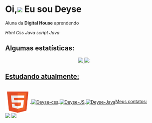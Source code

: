 <h1 align="left">Oi,<img src="https://raw.githubusercontent.com/kaueMarques/kaueMarques/master/hi.gif" width="30px"> Eu sou Deyse</h1>

Aluna da **Digital House** aprendendo

*Html*  *Css* *Java script* *Java*


## Algumas estatísticas:
<div align="center">
  <a href="https://github.com/deysebonisegnia">
<img height="170em" src="https://github-readme-stats.vercel.app/api?username=deysebonisegnia&show_icons=true&theme=dracula&include_all_commits=true&count_private=true&hide_border=true"/>
<img height="170em" src="https://github-readme-stats.vercel.app/api/top-langs/?username=deysebonisegnia&layout=compact&langs_count=7&theme=dracula&hide_border=true"/> 
</div>

## Estudando atualmente:
 <div style="display: inline_block"><br>
  <img align="center" alt="Deyse-HTML" height="70" width="80" src="https://raw.githubusercontent.com/devicons/devicon/master/icons/html5/html5-original.svg">
  <img align="center" alt="Deyse-css" height="70" width="80" src="https://cdn.jsdelivr.net/gh/devicons/devicon/icons/css3/css3-original.svg">
   <img align="center" alt="Deyse-JS" height="70" width="80" src="https://cdn.jsdelivr.net/gh/devicons/devicon/icons/javascript/javascript-original.svg" >
  <img  src="https://cdn.iconscout.com/icon/free/png-64/java-59-1174952.png" align="center" alt="Deyse-Java" height="70" width="80>
</div>


## Meus contatos:

<div>
  <a href = "dbonisegniabf@gmail.com"><img src="https://img.shields.io/badge/-Gmail-%23333?style=for-the-badge&logo=gmail&logoColor=white" target="_blank"></a>
  <a href="https://www.linkedin.com/in/deysebonisegnia/" target="_blank"><img src="https://img.shields.io/badge/-LinkedIn-%230077B5?style=for-the-badge&logo=linkedin&logoColor=white" target="_blank"></a>       
          

                 
 

